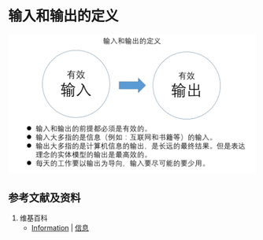 # 输入和输出的定义

![](/images/从输入和输出的角度来理解学习和工作/输入和输出的定义/1a1.jpg)

## 参考文献及资料

1. 维基百科
	- [Information](https://en.wikipedia.org/wiki/Information) | [信息](https://zh.wikipedia.org/wiki/%E4%BF%A1%E6%81%AF)



